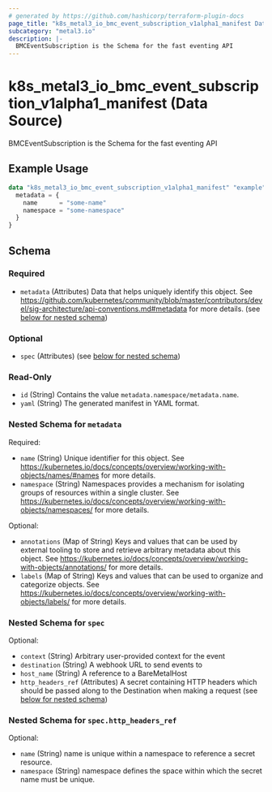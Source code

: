 ```yaml
---
# generated by https://github.com/hashicorp/terraform-plugin-docs
page_title: "k8s_metal3_io_bmc_event_subscription_v1alpha1_manifest Data Source - terraform-provider-k8s"
subcategory: "metal3.io"
description: |-
  BMCEventSubscription is the Schema for the fast eventing API
---
```


# k8s_metal3_io_bmc_event_subscription_v1alpha1_manifest (Data Source)

BMCEventSubscription is the Schema for the fast eventing API

## Example Usage

```terraform
data "k8s_metal3_io_bmc_event_subscription_v1alpha1_manifest" "example" {
  metadata = {
    name      = "some-name"
    namespace = "some-namespace"
  }
}
```

<!-- schema generated by tfplugindocs -->
## Schema

### Required

- `metadata` (Attributes) Data that helps uniquely identify this object. See https://github.com/kubernetes/community/blob/master/contributors/devel/sig-architecture/api-conventions.md#metadata for more details. (see [below for nested schema](#nestedatt--metadata))

### Optional

- `spec` (Attributes) (see [below for nested schema](#nestedatt--spec))

### Read-Only

- `id` (String) Contains the value `metadata.namespace/metadata.name`.
- `yaml` (String) The generated manifest in YAML format.

<a id="nestedatt--metadata"></a>
### Nested Schema for `metadata`

Required:

- `name` (String) Unique identifier for this object. See https://kubernetes.io/docs/concepts/overview/working-with-objects/names/#names for more details.
- `namespace` (String) Namespaces provides a mechanism for isolating groups of resources within a single cluster. See https://kubernetes.io/docs/concepts/overview/working-with-objects/namespaces/ for more details.

Optional:

- `annotations` (Map of String) Keys and values that can be used by external tooling to store and retrieve arbitrary metadata about this object. See https://kubernetes.io/docs/concepts/overview/working-with-objects/annotations/ for more details.
- `labels` (Map of String) Keys and values that can be used to organize and categorize objects. See https://kubernetes.io/docs/concepts/overview/working-with-objects/labels/ for more details.


<a id="nestedatt--spec"></a>
### Nested Schema for `spec`

Optional:

- `context` (String) Arbitrary user-provided context for the event
- `destination` (String) A webhook URL to send events to
- `host_name` (String) A reference to a BareMetalHost
- `http_headers_ref` (Attributes) A secret containing HTTP headers which should be passed along to the Destination when making a request (see [below for nested schema](#nestedatt--spec--http_headers_ref))

<a id="nestedatt--spec--http_headers_ref"></a>
### Nested Schema for `spec.http_headers_ref`

Optional:

- `name` (String) name is unique within a namespace to reference a secret resource.
- `namespace` (String) namespace defines the space within which the secret name must be unique.

